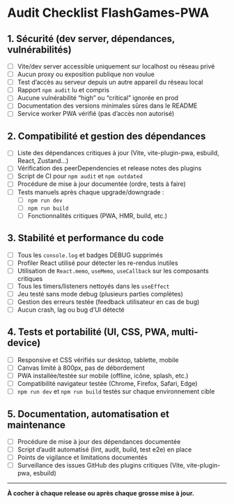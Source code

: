 # Audit Checklist FlashGames-PWA

## 1. Sécurité (dev server, dépendances, vulnérabilités)
- [ ] Vite/dev server accessible uniquement sur localhost ou réseau privé
- [ ] Aucun proxy ou exposition publique non voulue
- [ ] Test d’accès au serveur depuis un autre appareil du réseau local
- [ ] Rapport `npm audit` lu et compris
- [ ] Aucune vulnérabilité “high” ou “critical” ignorée en prod
- [ ] Documentation des versions minimales sûres dans le README
- [ ] Service worker PWA vérifié (pas d’accès non autorisé)

## 2. Compatibilité et gestion des dépendances
- [ ] Liste des dépendances critiques à jour (Vite, vite-plugin-pwa, esbuild, React, Zustand…)
- [ ] Vérification des peerDependencies et release notes des plugins
- [ ] Script de CI pour `npm audit` et `npm outdated`
- [ ] Procédure de mise à jour documentée (ordre, tests à faire)
- [ ] Tests manuels après chaque upgrade/downgrade :
  - [ ] `npm run dev`
  - [ ] `npm run build`
  - [ ] Fonctionnalités critiques (PWA, HMR, build, etc.)

## 3. Stabilité et performance du code
- [ ] Tous les `console.log` et badges DEBUG supprimés
- [ ] Profiler React utilisé pour détecter les re-rendus inutiles
- [ ] Utilisation de `React.memo`, `useMemo`, `useCallback` sur les composants critiques
- [ ] Tous les timers/listeners nettoyés dans les `useEffect`
- [ ] Jeu testé sans mode debug (plusieurs parties complètes)
- [ ] Gestion des erreurs testée (feedback utilisateur en cas de bug)
- [ ] Aucun crash, lag ou bug d’UI détecté

## 4. Tests et portabilité (UI, CSS, PWA, multi-device)
- [ ] Responsive et CSS vérifiés sur desktop, tablette, mobile
- [ ] Canvas limité à 800px, pas de débordement
- [ ] PWA installée/testée sur mobile (offline, icône, splash, etc.)
- [ ] Compatibilité navigateur testée (Chrome, Firefox, Safari, Edge)
- [ ] `npm run dev` et `npm run build` testés sur chaque environnement cible

## 5. Documentation, automatisation et maintenance
- [ ] Procédure de mise à jour des dépendances documentée
- [ ] Script d’audit automatisé (lint, audit, build, test e2e) en place
- [ ] Points de vigilance et limitations documentés
- [ ] Surveillance des issues GitHub des plugins critiques (Vite, vite-plugin-pwa, esbuild)

---

**À cocher à chaque release ou après chaque grosse mise à jour.** 